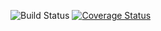 ![Build Status](https://travis-ci.org/yourusername/yourproject.svg?branch=master)
[![Coverage Status](https://coveralls.io/repos/github/yourusername/yourproject/badge.svg?branch=master)](https://coveralls.io/github/yourusername/yourproject?branch=master)
